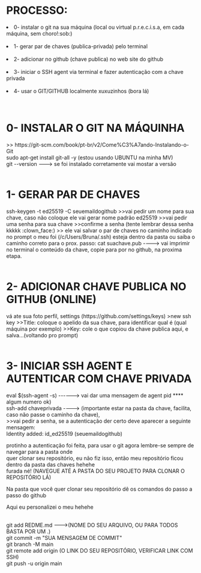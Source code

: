 <h1> PROCESSO: </h1>
<li> 0- instalar o git na sua máquina (local ou virtual p.r.e.c.i.s.a, em cada máquina, sem choro!:sob:) </li> <br/>
<li> 1- gerar par de chaves (publica-privada) pelo terminal  </li> <br/>
<li> 2- adicionar no github (chave publica) no web site do github   </li> <br/>
<li> 3- iniciar o SSH agent via terminal e fazer autenticação com a chave privada  </li> <br/>
<li> 4- usar o GIT/GITHUB localmente xuxuzinhos (bora lá)  </li> <br/><br/>


<h1> 0- INSTALAR O GIT NA MÁQUINHA </h1>
>> https://git-scm.com/book/pt-br/v2/Come%C3%A7ando-Instalando-o-Git <br/>
sudo apt-get install git-all -y (estou usando UBUNTU na minha MV) <br/>
git --version ---> se foi instalado corretamente vai mostar a versão <br/><br/>


<h1> 1- GERAR PAR DE CHAVES </h1>
ssh-keygen -t ed25519 -C seuemaildogithub
>>vai pedir um nome para sua chave, caso não coloque ele vai gerar nome padrão ed25519
>>vai pedir uma senha para sua chave
>>confirme a senha (tente lembrar dessa senha kkkkk :clown_face:)
>> ele vai salvar o par de chaves no caminho indicado no prompt o meu foi (/c/Users/Bruna/.ssh) esteja dentro da pasta ou saiba o caminho correto para o prox. passo:
cat suachave.pub ----> vai imprimir no terminal o conteúdo da chave, copie para por no github, na proxima etapa. <br/><br/>


<h1> 2- ADICIONAR CHAVE PUBLICA NO GITHUB (ONLINE) </h1>
vá ate sua foto perfil, settings (https://github.com/settings/keys)
>new ssh key
>>Title: coloque o apelido da sua chave, para identificar qual é (qual máquina por exemplo)
>>Key: cole o que copiou da chave publica aqui, e salva...(voltando pro prompt) <br/><br/>


<h1> 3- INICIAR SSH AGENT E AUTENTICAR COM CHAVE PRIVADA </h1>
eval $(ssh-agent -s) ------> vai dar uma mensagem de agent pid **** algum numero ok) <br/>
ssh-add chaveprivada ----> (importante estar na pasta da chave, facilita, caso não passe o caminho da chave), <br/>
>>vai pedir a senha, se a autenticação der certo deve aparecer a seguinte mensagem: <br/>
Identity added: id_ed25519 (seuemaildogithub) <br/>

protinho a autenticação foi feita, para usar o git agora lembre-se sempre de navegar para a pasta onde <br/>
quer clonar seu repositório, eu não fiz isso, então meu repositório ficou dentro da pasta das chaves hehehe <br/>
furada né! (NAVEGUE ATÉ A PASTA DO SEU PROJETO PARA CLONAR O REPOSITÓRIO LÁ) <br/>

Na pasta que você quer clonar seu repositório dê os comandos do passo a passo do github  <br/>

Aqui eu personalizei o meu hehehe
 <br/><br/>

git add REDME.md     --->(NOME DO SEU ARQUIVO, OU PARA TODOS BASTA POR UM .) <br/>
git commit -m "SUA MENSAGEM DE COMMIT" <br/>
git branch -M main <br/>
git remote add origin (O LINK DO SEU REPOSITÓRIO, VERIFICAR LINK COM SSH) <br/>
git push -u origin main <br/>

<br/><br/>

